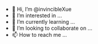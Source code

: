 - 👋 Hi, I’m @invincibleXue
- 👀 I’m interested in ...
- 🌱 I’m currently learning ...
- 💞️ I’m looking to collaborate on ...
- 📫 How to reach me ...

<!---
invincibleXue/invincibleXue is a ✨ special ✨ repository because its `README.md` (this file) appears on your GitHub profile.
You can click the Preview link to take a look at your changes.
--->
